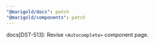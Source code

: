 ```yaml
---
"@marigold/docs": patch
"@marigold/components": patch
---
```


docs[DST-513]: Revise `<Autocomplete>` component page.
